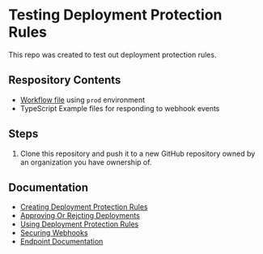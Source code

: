 # Testing Deployment Protection Rules
This repo was created to test out deployment protection rules.

## Respository Contents
- [Workflow file](./.github/workflows/deployment.yml) using `prod` environment
- TypeScript Example files for responding to webhook events

## Steps
1. Clone this repository and push it to a new GitHub repository owned by an organization you have ownership of.

## Documentation
- [Creating Deployment Protection Rules](https://docs.github.com/en/actions/deployment/protecting-deployments/creating-custom-deployment-protection-rules)
- [Approving Or Rejcting Deployments](https://docs.github.com/en/actions/deployment/protecting-deployments/creating-custom-deployment-protection-rules#approving-or-rejecting-deployments)
- [Using Deployment Protection Rules](https://docs.github.com/en/actions/deployment/protecting-deployments/configuring-custom-deployment-protection-rules)
- [Securing Webhooks](https://docs.github.com/en/webhooks/using-webhooks/securing-your-webhooks#typescript-example)
- [Endpoint Documentation](https://docs.github.com/en/rest/actions/workflow-runs?apiVersion=2022-11-28#review-custom-deployment-protection-rules-for-a-workflow-run)